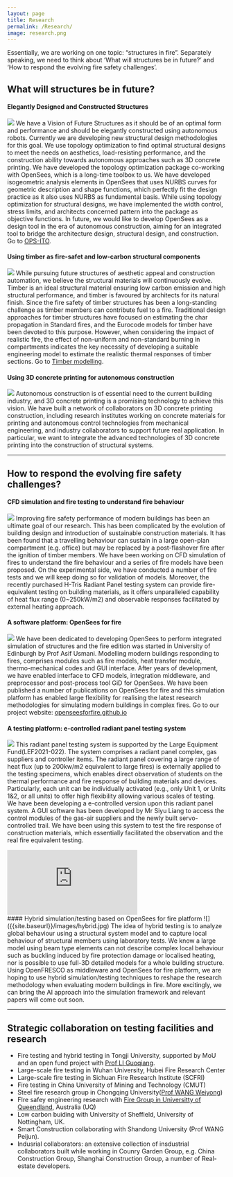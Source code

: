 ```yaml
---
layout: page
title: Research
permalink: /Research/
image: research.png
---
```


Essentially, we are working on one topic: “structures in fire”. Separately speaking, we need to think about ‘What will structures be in future?’ and ‘How to respond the evolving fire safety challenges’.

## What will structures be in future?
#### Elegantly Designed and Constructed Structures
![]({{site.baseurl}}/images/optimization.png)
We have a Vision of Future Structures as it should be of an optimal form and performance and should be elegantly constructed using autonomous robots. Currently we are developing new structural design methodologies for this goal. We use topology optimization to find optimal structural designs to meet the needs on aesthetics, load-resisting performance, and the construction ability towards autonomous approaches such as 3D concrete printing. We have developed the topology optimization package co-working with OpenSees, which is a long-time toolbox to us. We have developed isogeometric analysis elements in OpenSees that uses NURBS curves for geometric description and shape functions, which perfectly fit the design practice as it also uses NURBS as fundamental basis. While using topology optimization for structural designs, we have implemented the width control, stress limits, and architects concerned pattern into the package as objective functions. In future, we would like to develop OpenSees as a design tool in the era of autonomous construction, aiming for an integrated tool to bridge the architecture design, structural design, and construction. Go to [OPS-ITO](https://doi.org/10.1016/j.cad.2023.103517).

#### Using timber as fire-safet and low-carbon structural components
![]({{site.baseurl}}/images/timber.jpg)
While pursuing future structures of aesthetic appeal and construction automation, we believe the structural materials will continuously evolve. Timber is an ideal structural material ensuring low carbon emission and high structural performance, and timber is favoured by architects for its natural finish. Since the fire safety of timber structures has been a long-standing challenge as timber members can contribute fuel to a fire. Traditional design approaches for timber structures have focused on estimating the char propagation in Standard fires, and the Eurocode models for timber have been devoted to this purpose. However, when considering the impact of realistic fire, the effect of non-uniform and non-standard burning in compartments indicates the key necessity of developing a suitable engineering model to estimate the realistic thermal responses of timber sections. Go to [Timber modelling](https://doi.org/10.1002/fam.3115).

#### Using 3D concrete printing for autonomous construction
![]({{site.baseurl}}/images/3dprinting.png)
Autonomous construction is of essential need to the current building industry, and 3D concrete printing is a promising technology to achieve this vision. We have built a network of collaborators on 3D concrete printing construction, including research institutes working on concrete materials for printing and autonomous control technologies from mechanical engineering, and industry collaborators to support future real application. In particular, we want to integrate the advanced technologies of 3D concrete printing into the construction of structural systems.

***

## How to respond the evolving fire safety challenges?
#### CFD simulation and fire testing to understand fire behaviour
![]({{site.baseurl}}/images/fire_behaviour.png)
Improving fire safety performance of modern buildings has been an ultimate goal of our research. This has been complicated by the evolution of building design and introduction of sustainable construction materials. It has been found that a travelling behaviour can sustain in a large open-plan compartment (e.g. office) but may be replaced by a post-flashover fire after the ignition of timber members. We have been working on CFD simulation of fires to understand the fire behaviour and a series of fire models have been proposed. On the experimental side, we have conducted a number of fire tests and we will keep doing so for validation of models. Moreover, the recently purchased H-Tris Radiant Panel testing system can provide fire-equivalent testing on building materials, as it offers unparalleled capability of heat flux range (0~250kW/m2) and observable responses facilitated by external heating approach.

#### A software platform: OpenSees for fire
![]({{site.baseurl}}/images/opsfire.png)
We have  been  dedicated to developing OpenSees to perform integrated simulation of structures and the fire edition was started in University of Edinburgh by Prof Asif Usmani. Modelling modern buildings responding to fires, comprises modules such as fire models, heat transfer module, thermo-mechanical codes and GUI interface. After years of development, we have enabled interface to CFD  models, integration middleware, and preprocessor and post-process tool  GiD for OpenSees. We have been published  a  number of publications  on OpenSees for  fire and this simulation platform has enabled large flexibility for realising the  latest research methodologies  for simulating modern buildings in complex fires. Go to our project website: [openseesforfire.github.io](http://openseesforfire.github.io/)

#### A testing platform: e-controlled radiant panel testing system
![]({{site.baseurl}}/images/Panel.png)
This radiant panel testing system is supported by the Large Equipment Fund(LEF2021-022). The system comprises a radiant panel complex, gas suppliers and controller items. The radiant panel covering a large range of heat flux (up to 200kw/m2 equivalent to large fires) is externally applied to the testing specimens, which enables direct observation of students on the thermal performance and fire response of building materials and devices. Particularly, each unit can be individually activated (e.g., only Unit 1, or Units 1&2, or all units) to offer high flexibility allowing various scales of testing. We have been developing a e-controlled version upon this radiant panel system. A GUI software has been developed by Mr Siyu Liang to access the control modules of the gas-air suppliers and the newly built servo-controlled trail. We have been using this system to test the fire response of construction materials, which essentially facilitated the observation and the real fire equivalent testing.
<iframe src="https://www.youtube.com/embed/TlnzLhNGrxw" frameborder ="0" allowfullscreen></iframe>

<br>
#### Hybrid simulation/testing based on OpenSees for fire platform
![]({{site.baseurl}}/images/hybrid.jpg)
The idea of hybrid testing is to analyze global behaviour using a structural system model and to capture local behaviour of structural members using laboratory tests. We know a large model using beam type elements can not describe complex local behaviour such as buckling induced by fire protection damage or localised heating, nor is possible to use full-3D detailed models for a whole building structure. Using OpenFRESCO as middleware and OpenSees for fire platform, we are hoping to use hybrid simulation/testing techniques to reshape the research methodology when evaluating modern buildings in fire. More excitingly, we can bring the AI approach into the simulation framework and relevant papers will come out soon. 


***
## Strategic collaboration on testing facilities and research
* Fire testing and hybrid testing in Tongji University, supported by MoU and an open fund project with [Prof LI Guoqiang](http://steelpro.net/Default.aspx).
* Large-scale fire testing in Wuhan University, Hubei Fire Research Center
* Large-scale fire testing in Sichuan Fire Research Institute (SCFRI)
* Fire testing in China University of Mining and Technology (CMUT)
* Steel fire research group in Chongqing University([Prof WANG Weiyong](http://wangfire.net/))
* FIre safey engineering research with [Fire Group in Universitty of Queendland](https://civil.uq.edu.au/research/fire-safety-engineering), Australia (UQ)
* Low carbon buiding with University of Sheffield, University of Nottingham, UK.
* Smart Construction collaborating with Shandong University (Prof WANG Peijun).
* Indusrial collaborators: an extensive collection  of insdustrial collaborators built while working in Counry Garden Group, e.g. China Construction Group, Shanghai Construction Group, a number of Real-estate developers. 